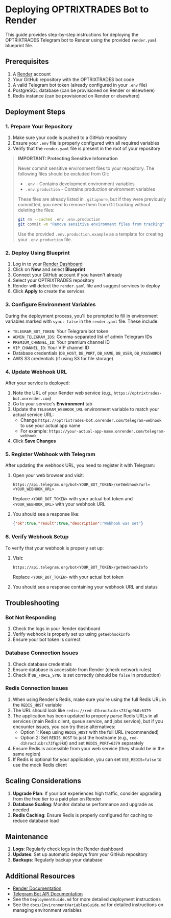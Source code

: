 # Deploying OPTRIXTRADES Bot to Render

This guide provides step-by-step instructions for deploying the OPTRIXTRADES Telegram bot to Render using the provided `render.yaml` blueprint file.

## Prerequisites

1. A [Render](https://render.com/) account
2. Your GitHub repository with the OPTRIXTRADES bot code
3. A valid Telegram bot token (already configured in your `.env` file)
4. PostgreSQL database (can be provisioned on Render or elsewhere)
5. Redis instance (can be provisioned on Render or elsewhere)

## Deployment Steps

### 1. Prepare Your Repository

1. Make sure your code is pushed to a GitHub repository
2. Ensure your `.env` file is properly configured with all required variables
3. Verify that the `render.yaml` file is present in the root of your repository

> **IMPORTANT: Protecting Sensitive Information**
> 
> Never commit sensitive environment files to your repository. The following files should be excluded from Git:
> - `.env` - Contains development environment variables
> - `.env.production` - Contains production environment variables
> 
> These files are already listed in `.gitignore`, but if they were previously committed, you need to remove them from Git tracking without deleting the files:
> ```bash
> git rm --cached .env .env.production
> git commit -m "Remove sensitive environment files from tracking"
> ```
> 
> Use the provided `.env.production.example` as a template for creating your `.env.production` file.

### 2. Deploy Using Blueprint

1. Log in to your [Render Dashboard](https://dashboard.render.com/)
2. Click on **New** and select **Blueprint**
3. Connect your GitHub account if you haven't already
4. Select your OPTRIXTRADES repository
5. Render will detect the `render.yaml` file and suggest services to deploy
6. Click **Apply** to create the services

### 3. Configure Environment Variables

During the deployment process, you'll be prompted to fill in environment variables marked with `sync: false` in the `render.yaml` file. These include:

- `TELEGRAM_BOT_TOKEN`: Your Telegram bot token
- `ADMIN_TELEGRAM_IDS`: Comma-separated list of admin Telegram IDs
- `PREMIUM_CHANNEL_ID`: Your premium channel ID
- `VIP_CHANNEL_ID`: Your VIP channel ID
- Database credentials (`DB_HOST`, `DB_PORT`, `DB_NAME`, `DB_USER`, `DB_PASSWORD`)
- AWS S3 credentials (if using S3 for file storage)

### 4. Update Webhook URL

After your service is deployed:

1. Note the URL of your Render web service (e.g., `https://optrixtrades-bot.onrender.com`)
2. Go to your service's **Environment** tab
3. Update the `TELEGRAM_WEBHOOK_URL` environment variable to match your actual service URL:
   - Change `https://optrixtrades-bot.onrender.com/telegram-webhook` to use your actual app name
   - For example: `https://your-actual-app-name.onrender.com/telegram-webhook`
4. Click **Save Changes**

### 5. Register Webhook with Telegram

After updating the webhook URL, you need to register it with Telegram:

1. Open your web browser and visit:
   ```
   https://api.telegram.org/bot<YOUR_BOT_TOKEN>/setWebhook?url=<YOUR_WEBHOOK_URL>
   ```
   Replace `<YOUR_BOT_TOKEN>` with your actual bot token and `<YOUR_WEBHOOK_URL>` with your webhook URL

2. You should see a response like:
   ```json
   {"ok":true,"result":true,"description":"Webhook was set"}
   ```

### 6. Verify Webhook Setup

To verify that your webhook is properly set up:

1. Visit:
   ```
   https://api.telegram.org/bot<YOUR_BOT_TOKEN>/getWebhookInfo
   ```
   Replace `<YOUR_BOT_TOKEN>` with your actual bot token

2. You should see a response containing your webhook URL and status

## Troubleshooting

### Bot Not Responding

1. Check the logs in your Render dashboard
2. Verify webhook is properly set up using `getWebhookInfo`
3. Ensure your bot token is correct

### Database Connection Issues

1. Check database credentials
2. Ensure database is accessible from Render (check network rules)
3. Check if `DB_FORCE_SYNC` is set correctly (should be `false` in production)

### Redis Connection Issues

1. When using Render's Redis, make sure you're using the full Redis URL in the `REDIS_HOST` variable
2. The URL should look like `redis://red-d1hroc3uibrs73fqp9k0:6379`
3. The application has been updated to properly parse Redis URLs in all services (main Redis client, queue service, and jobs service), but if you encounter issues, you can try these alternatives:
   - Option 1: Keep using `REDIS_HOST` with the full URL (recommended)
   - Option 2: Set `REDIS_HOST` to just the hostname (e.g., `red-d1hroc3uibrs73fqp9k0`) and set `REDIS_PORT=6379` separately
4. Ensure Redis is accessible from your web service (they should be in the same region)
5. If Redis is optional for your application, you can set `USE_REDIS=false` to use the mock Redis client

## Scaling Considerations

1. **Upgrade Plan**: If your bot experiences high traffic, consider upgrading from the free tier to a paid plan on Render
2. **Database Scaling**: Monitor database performance and upgrade as needed
3. **Redis Caching**: Ensure Redis is properly configured for caching to reduce database load

## Maintenance

1. **Logs**: Regularly check logs in the Render dashboard
2. **Updates**: Set up automatic deploys from your GitHub repository
3. **Backups**: Regularly backup your database

## Additional Resources

- [Render Documentation](https://render.com/docs)
- [Telegram Bot API Documentation](https://core.telegram.org/bots/api)
- See the `DeploymentGuide.md` for more detailed deployment instructions
- See the `docs/EnvironmentVariablesGuide.md` for detailed instructions on managing environment variables